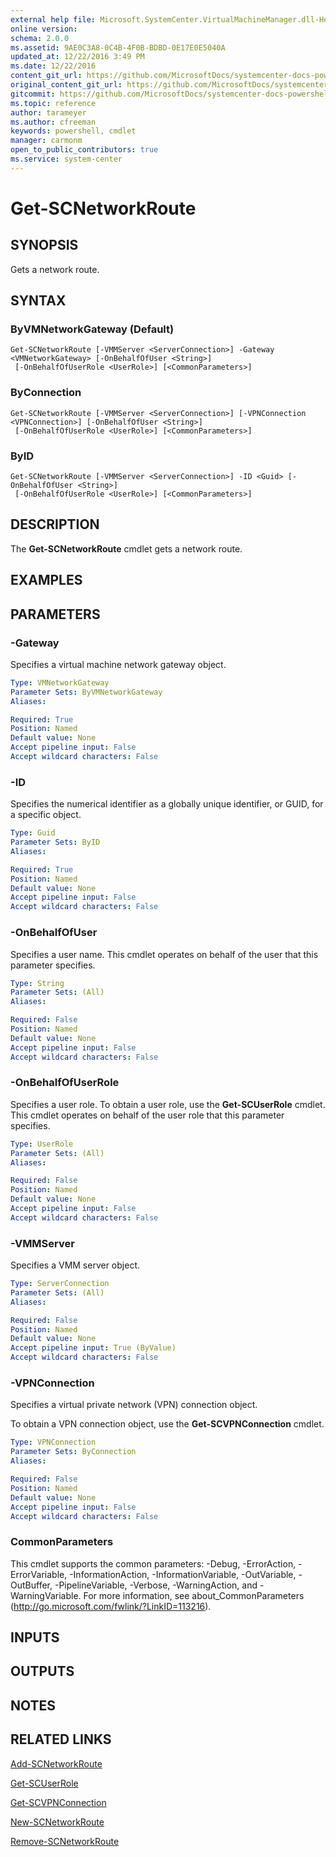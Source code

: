 ```yaml
---
external help file: Microsoft.SystemCenter.VirtualMachineManager.dll-Help.xml
online version: 
schema: 2.0.0
ms.assetid: 9AE0C3A8-0C4B-4F0B-BDBD-0E17E0E5040A
updated_at: 12/22/2016 3:49 PM
ms.date: 12/22/2016
content_git_url: https://github.com/MicrosoftDocs/systemcenter-docs-powershell/blob/live/systemcenter-cmdlets/SystemCenter2016/VirtualMachineManager/vlatest/Get-SCNetworkRoute.md
original_content_git_url: https://github.com/MicrosoftDocs/systemcenter-docs-powershell/blob/live/systemcenter-cmdlets/SystemCenter2016/VirtualMachineManager/vlatest/Get-SCNetworkRoute.md
gitcommit: https://github.com/MicrosoftDocs/systemcenter-docs-powershell/blob/8c8c20cafa5c1354636ca569508504b8373fce2c/systemcenter-cmdlets/SystemCenter2016/VirtualMachineManager/vlatest/Get-SCNetworkRoute.md
ms.topic: reference
author: tarameyer
ms.author: cfreeman
keywords: powershell, cmdlet
manager: carmonm
open_to_public_contributors: true
ms.service: system-center
---
```


# Get-SCNetworkRoute

## SYNOPSIS
Gets a network route.

## SYNTAX

### ByVMNetworkGateway (Default)
```
Get-SCNetworkRoute [-VMMServer <ServerConnection>] -Gateway <VMNetworkGateway> [-OnBehalfOfUser <String>]
 [-OnBehalfOfUserRole <UserRole>] [<CommonParameters>]
```

### ByConnection
```
Get-SCNetworkRoute [-VMMServer <ServerConnection>] [-VPNConnection <VPNConnection>] [-OnBehalfOfUser <String>]
 [-OnBehalfOfUserRole <UserRole>] [<CommonParameters>]
```

### ByID
```
Get-SCNetworkRoute [-VMMServer <ServerConnection>] -ID <Guid> [-OnBehalfOfUser <String>]
 [-OnBehalfOfUserRole <UserRole>] [<CommonParameters>]
```

## DESCRIPTION
The **Get-SCNetworkRoute** cmdlet gets a network route.

## EXAMPLES


## PARAMETERS

### -Gateway
Specifies a virtual machine network gateway object.

```yaml
Type: VMNetworkGateway
Parameter Sets: ByVMNetworkGateway
Aliases: 

Required: True
Position: Named
Default value: None
Accept pipeline input: False
Accept wildcard characters: False
```

### -ID
Specifies the numerical identifier as a globally unique identifier, or GUID, for a specific object.

```yaml
Type: Guid
Parameter Sets: ByID
Aliases: 

Required: True
Position: Named
Default value: None
Accept pipeline input: False
Accept wildcard characters: False
```

### -OnBehalfOfUser
Specifies a user name.
This cmdlet operates on behalf of the user that this parameter specifies.

```yaml
Type: String
Parameter Sets: (All)
Aliases: 

Required: False
Position: Named
Default value: None
Accept pipeline input: False
Accept wildcard characters: False
```

### -OnBehalfOfUserRole
Specifies a user role.
To obtain a user role, use the **Get-SCUserRole** cmdlet.
This cmdlet operates on behalf of the user role that this parameter specifies.

```yaml
Type: UserRole
Parameter Sets: (All)
Aliases: 

Required: False
Position: Named
Default value: None
Accept pipeline input: False
Accept wildcard characters: False
```

### -VMMServer
Specifies a VMM server object.

```yaml
Type: ServerConnection
Parameter Sets: (All)
Aliases: 

Required: False
Position: Named
Default value: None
Accept pipeline input: True (ByValue)
Accept wildcard characters: False
```

### -VPNConnection
Specifies a virtual private network (VPN) connection object.

To obtain a VPN connection object, use the **Get-SCVPNConnection** cmdlet.

```yaml
Type: VPNConnection
Parameter Sets: ByConnection
Aliases: 

Required: False
Position: Named
Default value: None
Accept pipeline input: False
Accept wildcard characters: False
```

### CommonParameters
This cmdlet supports the common parameters: -Debug, -ErrorAction, -ErrorVariable, -InformationAction, -InformationVariable, -OutVariable, -OutBuffer, -PipelineVariable, -Verbose, -WarningAction, and -WarningVariable. For more information, see about_CommonParameters (http://go.microsoft.com/fwlink/?LinkID=113216).

## INPUTS

## OUTPUTS

## NOTES

## RELATED LINKS

[Add-SCNetworkRoute](xref:SystemCenter2016/VirtualMachineManager/vlatest/Add-SCNetworkRoute.md)

[Get-SCUserRole](xref:SystemCenter2016/VirtualMachineManager/vlatest/Get-SCUserRole.md)

[Get-SCVPNConnection](xref:SystemCenter2016/VirtualMachineManager/vlatest/Get-SCVPNConnection.md)

[New-SCNetworkRoute](xref:SystemCenter2016/VirtualMachineManager/vlatest/New-SCNetworkRoute.md)

[Remove-SCNetworkRoute](xref:SystemCenter2016/VirtualMachineManager/vlatest/Remove-SCNetworkRoute.md)

